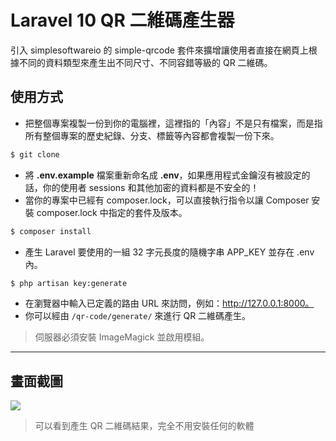 # Laravel 10 QR 二維碼產生器

引入 simplesoftwareio 的 simple-qrcode 套件來擴增讓使用者直接在網頁上根據不同的資料類型來產生出不同尺寸、不同容錯等級的 QR 二維碼。

## 使用方式
- 把整個專案複製一份到你的電腦裡，這裡指的「內容」不是只有檔案，而是指所有整個專案的歷史紀錄、分支、標籤等內容都會複製一份下來。
```sh
$ git clone
```
- 將 __.env.example__ 檔案重新命名成 __.env__，如果應用程式金鑰沒有被設定的話，你的使用者 sessions 和其他加密的資料都是不安全的！
- 當你的專案中已經有 composer.lock，可以直接執行指令以讓 Composer 安裝 composer.lock 中指定的套件及版本。
```sh
$ composer install
```
- 產生 Laravel 要使用的一組 32 字元長度的隨機字串 APP_KEY 並存在 .env 內。
```sh
$ php artisan key:generate
```
- 在瀏覽器中輸入已定義的路由 URL 來訪問，例如：http://127.0.0.1:8000。
- 你可以經由 `/qr-code/generate/` 來進行 QR 二維碼產生。
> 伺服器必須安裝 ImageMagick 並啟用模組。

----

## 畫面截圖
![](https://i.imgur.com/KlalBVZ.png)
> 可以看到產生 QR 二維碼結果，完全不用安裝任何的軟體
